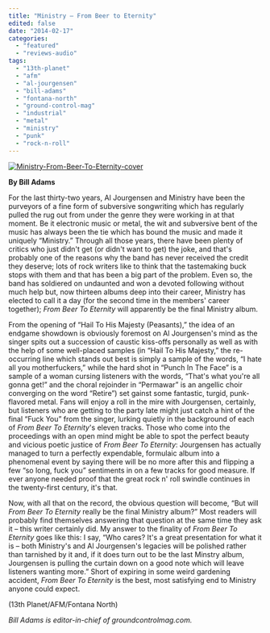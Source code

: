 ```yaml
---
title: "Ministry – From Beer to Eternity"
edited: false
date: "2014-02-17"
categories:
  - "featured"
  - "reviews-audio"
tags:
  - "13th-planet"
  - "afm"
  - "al-jourgensen"
  - "bill-adams"
  - "fontana-north"
  - "ground-control-mag"
  - "industrial"
  - "metal"
  - "ministry"
  - "punk"
  - "rock-n-roll"
---
```


[![Ministry-From-Beer-To-Eternity-cover](http://www.hellbound.ca/wp-content/uploads/2014/02/Ministry-From-Beer-To-Eternity-cover-590x590.jpg)](http://www.hellbound.ca/wp-content/uploads/2014/02/Ministry-From-Beer-To-Eternity-cover.jpg)

**By Bill Adams**

For the last thirty-two years, Al Jourgensen and Ministry have been the purveyors of a fine form of subversive songwriting which has regularly pulled the rug out from under the genre they were working in at that moment. Be it electronic music or metal, the wit and subversive bent of the music has always been the tie which has bound the music and made it uniquely “Ministry.” Through all those years, there have been plenty of critics who just didn't get (or didn't want to get) the joke, and that's probably one of the reasons why the band has never received the credit they deserve; lots of rock writers like to think that the tastemaking buck stops with them and that has been a big part of the problem. Even so, the band has soldiered on undaunted and won a devoted following without much help but, now thirteen albums deep into their career, Ministry has elected to call it a day (for the second time in the members' career together); _From Beer To Eternity_ will apparently be the final Ministry album.

From the opening of “Hail To His Majesty (Peasants),” the idea of an endgame showdown is obviously foremost on Al Jourgensen's mind as the singer spits out a succession of caustic kiss-offs personally as well as with the help of some well-placed samples (in “Hail To His Majesty,” the re-occurring line which stands out best is simply a sample of the words, “I hate all you motherfuckers,” while the hard shot in “Punch In The Face” is a sample of a woman cursing listeners with the words, “That's what you're all gonna get!” and the choral rejoinder in “Permawar” is an angellic choir converging on the word “Retire”) set gainst some fantastic, turgid, punk-flavored metal. Fans will enjoy a roll in the mire with Jourgensen, certainly, but listeners who are getting to the party late might just catch a hint of the final “Fuck You” from the singer, lurking quietly in the background of each of _From Beer To Eternity_'s eleven tracks. Those who come into the proceedings with an open mind might be able to spot the perfect beauty and vicious poetic justice of _From Beer To Eternity_: Jourgensen has actually managed to turn a perfectly expendable, formulaic album into a phenomenal event by saying there will be no more after this and flipping a few “so long, fuck you” sentiments in on a few tracks for good measure. If ever anyone needed proof that the great rock n' roll swindle continues in the twenty-first century, it's that.

Now, with all that on the record, the obvious question will become, “But will _From Beer To Eternity_ really be the final Ministry album?” Most readers will probably find themselves answering that question at the same time they ask it – this writer certainly did. My answer to the finality of _From Beer To Eternity_ goes like this: I say, “Who cares? It's a great presentation for what it is – both Ministry's and Al Jourgensen's legacies will be polished rather than tarnished by it and, if it does turn out to be the last Minstry album, Jourgensen is pulling the curtain down on a good note which will leave listeners wanting more.” Short of expiring in some weird gardening accident, _From Beer To Eternity_ is the best, most satisfying end to Ministry anyone could expect.

(13th Planet/AFM/Fontana North)

_Bill Adams is editor-in-chief of groundcontrolmag.com._
